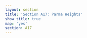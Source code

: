 ```yaml
---
layout: section
title: 'Section A17: Parma Heights'
show_title: true
map: 'yes'
section: A17
---
```

